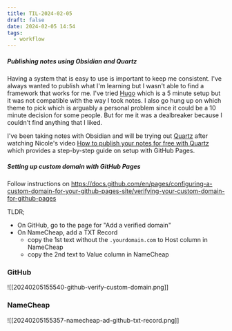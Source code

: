 ```yaml
---
title: TIL-2024-02-05
draft: false
date: 2024-02-05 14:54
tags:
  - workflow
---
```


##### Publishing notes using Obsidian and Quartz
Having a system that is easy to use is important to keep me consistent. I've always wanted to publish what I'm learning but I wasn't able to find a framework that works for me. I've tried [Hugo](https://gohugo.io) which is a 5 minute setup but it was not compatible with the way I took notes. I also go hung up on which theme to pick which is arguably a personal problem since it could be a 10 minute decision for some people. But for me it was a dealbreaker because I couldn't find anything that I liked. 

I've been taking notes with Obsidian and will be trying out [Quartz](https://github.com/jackyzha0/quartz) after watching Nicole's video [How to publish your notes for free with Quartz](https://www.youtube.com/watch?v=6s6DT1yN4dw&ab_channel=NicolevanderHoeven) which provides a step-by-step guide on setup with GitHub Pages. 

##### Setting up custom domain with GitHub Pages

Follow instructions on https://docs.github.com/en/pages/configuring-a-custom-domain-for-your-github-pages-site/verifying-your-custom-domain-for-github-pages 

TLDR;
- On GitHub, go to the page for "Add a verified domain"
- On NameCheap, add a TXT Record 
	- copy the 1st text without the `.yourdomain.com` to Host column in NameCheap
	- copy the 2nd text to Value column in NameCheap

### GitHub
![[20240205155540-github-verify-custom-domain.png]]

### NameCheap


![[20240205155357-namecheap-ad-github-txt-record.png]]



